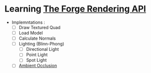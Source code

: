 # Learning [The Forge Rendering API](https://github.com/ConfettiFX/The-Forge)

- Implemntations :
  - [ ] Draw Textured Quad
  - [ ] Load Model
  - [ ] Calculate Normals
  - [ ] Lighting (Blinn-Phong)
    - [ ] Directional Light
    - [ ] Point Light
    - [ ] Spot Light
  - [ ] [Ambient Occlusion](https://github.com/Erfan-Ahmadi/AmbientOcclusion)
